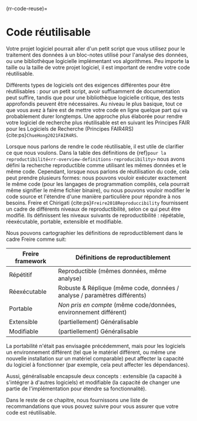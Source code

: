 (rr-code-reuse)=
# Code réutilisable
Votre projet logiciel pourrait aller d'un petit script que vous utilisez pour le traitement des données à un bloc-notes utilisé pour l'analyse des données, ou une bibliothèque logicielle implémentant vos algorithmes. Peu importe la taille ou la taille de votre projet logiciel, il est important de rendre votre code réutilisable.

Différents types de logiciels ont des exigences différentes pour être réutilisables : pour un petit script, avoir suffisamment de documentation peut suffire, tandis que pour une bibliothèque logicielle critique, des tests approfondis peuvent être nécessaires. Au niveau le plus basique, tout ce que vous avez à faire est de mettre votre code en ligne quelque part qui va probablement durer longtemps. Une approche plus élaborée pour rendre votre logiciel de recherche plus réutilisable est en suivant les Principes FAIR pour les Logiciels de Recherche (Principes FAIR4RS) {cite:ps}`ChueHong2021FAIR4RS`.

Lorsque nous parlons de rendre le code réutilisable, il est utile de clarifier ce que nous voulons. Dans la table des définitions de {ref}`pour la reproductibilité<rr-overview-definitions-reproducibility>` nous avons défini la recherche reproductible comme utilisant les mêmes données et le même code. Cependant, lorsque nous parlons de réutilisation du code, cela peut prendre plusieurs formes: nous pouvons vouloir exécuter exactement le même code (pour les langages de programmation compilés, cela pourrait même signifier le même fichier binaire), ou nous pouvons vouloir modifier le code source et l'étendre d'une manière particulière pour répondre à nos besoins. Freire et Chirigati {cite:ps}`Freire2018Reproduccibility` fournissent un cadre de différents niveaux de reproductibilité, selon ce qui peut être modifié. Ils définissent les niveaux suivants de reproductibilité : répétable, réexécutable, portable, extensible et modifiable.

Nous pouvons cartographier les définitions de reproductiblement dans le cadre Freire comme suit:

| Freire framework | Définitions de reproductiblement                                          |
| ---------------- | ------------------------------------------------------------------------- |
| Répétitif        | Reproductible (mêmes données, même analyse)                               |
| Réexécutable     | Robuste & Réplique (même code, données / analyse / paramètres différents) |
| Portable         | *Non pris en compte* (même code/données, environnement différent)         |
| Extensible       | (partiellement) Généralisable                                             |
| Modifiable       | (partiellement) Généralisable                                             |

La portabilité n'était pas envisagée précédemment, mais pour les logiciels un environnement différent (tel que le matériel différent, ou même une nouvelle installation sur un matériel comparable) peut affecter la capacité du logiciel à fonctionner (par exemple, cela peut affecter les dépendances).

Aussi, généralisable encapsule deux concepts : extensible (la capacité à s'intégrer à d'autres logiciels) et modifiable (la capacité de changer une partie de l'implémentation pour étendre sa fonctionnalité).

Dans le reste de ce chapitre, nous fournissons une liste de recommandations que vous pouvez suivre pour vous assurer que votre code est réutilisable.
